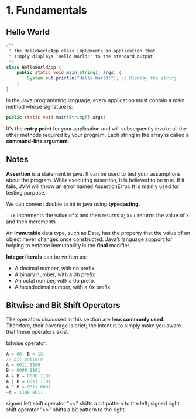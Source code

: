 # 1. Fundamentals

## Hello World

```java
/**
 * The HelloWorldApp class implements an application that
 * simply displays "Hello World!" to the standard output.
 */
class HelloWorldApp {
    public static void main(String[] args) {
        System.out.println("Hello World!"); // Display the string.
    }
}
```

In the Java programming language, every application must contain a main method whose signature is:

```java
public static void main(String[] args)
```

It's the **entry point** for your application and will subsequently invoke all the other methods required by your program. Each string in the array is called a **command-line argument**.

## Notes

**Assertion** is a statement in java. It can be used to test your assumptions about the program. While executing assertion, it is believed to be true. If it fails, JVM will throw an error named AssertionError. It is mainly used for testing purpose.

We can convert double to int in java using **typecasting**.

++x increments the value of x and then returns x; x++ returns the value of x and then increments

An **immutable** data type, such as Date, has the property that the value of an object never changes once constructed. Java’s language support for helping to enforce immutability is the **final** modifier.

**Integer literals** can be written as:

* A decimal number, with no prefix
* A binary number, with a 0b prefix
* An octal number, with a 0o prefix
* A hexadecimal number, with a 0x prefix

## Bitwise and Bit Shift Operators

The operators discussed in this section are **less commonly used**. Therefore, their coverage is brief; the intent is to simply make you aware that these operators exist.

bitwise operator:

```c
A = 60, B = 13;
// bit pattern
A = 0011 1100
B = 0000 1101
A & B = 0000 1100
A | B = 0011 1101
A ^ B = 0011 0001
~A = 1100 0011
```

signed left shift operator "&lt;&lt;" shifts a bit pattern to the left; signed right shift operator "&gt;&gt;" shifts a bit pattern to the right.

